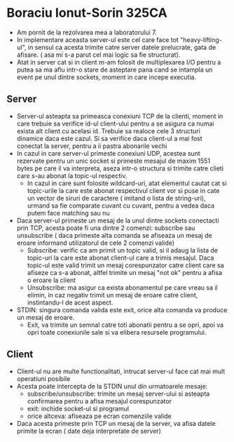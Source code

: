 # Boraciu Ionut-Sorin 325CA

* Am pornit de la rezolvarea mea a laboratorului 7.
* In implementare aceasta server-ul este cel care face tot "heavy-lifting-ul", in sensul ca acesta
trimite catre server datele prelucrate, gata de afisare. ( asa mi s-a parut cel mai logic sa fie structurat).
* Atat in server cat si in client m-am folosit de multiplexarea I/O pentru a putea sa ma aflu intr-o stare de asteptare pana cand se intampla un event pe unul dintre sockets, moment in care incepe executia.

## Server

* Server-ul asteapta sa primeasca conexiuni TCP de la clienti, moment in care trebuie sa verifice
id-ul client-ului pentru a se asigura ca numai exista alt client cu acelasi id. Trebuie sa realoce cele 3 structuri dinamice daca este cazul. Si sa verifice daca client-ul a mai fost conectat la server, pentru a ii pastra abonarile vechi
* In cazul in care server-ul primeste conexiuni UDP, acestea sunt rezervate pentru un unic socket si primeste mesajul de maxim 1551 bytes pe care il va interpreta, aseza intr-o structura si trimite catre clieti care s-au abonat la topic-ul respectiv.
    * In cazul in care sunt folosite wildcard-uri, atat elementul cautat cat si topic-urile la care este abonat respectivul client vor si puse in cate un vector de siruri de caractere ( imitand o lista de string-uri), urmand sa fie comparate cuvant cu cuvant, pentru a vedea daca putem face matching sau nu
* Daca server-ul primeste un mesaj de la unul dintre sockets conectacti prin TCP, acesta poate fi una dintre 2 comenzi: subscribe sau unsubscribe ( daca primeste alta comanda se afiseaza un mesaj de eroare informand utilizatorul de cele 2 comenzi valide)
    * Subscribe: verific ca am primit un topic valid, si il adaug la lista de topic-uri la care este abonat client-ul care a trimis mesajul. Daca topic-ul este valid trimit un mesaj corespunzator catre client care sa afiseze ca s-a abonat, altfel trimite un mesaj "not ok" pentru a afisa o eroare la client
    * Unsubscribe: ma asigur ca exista abonamentul pe care vreau sa il elimin, in caz negativ trimit un mesaj de eroare catre client, instintandu-l de acest aspect.
* STDIN: singura comanda valida este exit, orice alta comanda va produce un mesaj de eroare.
    * Exit, va trimite un semnal catre toti abonatii pentru a se opri, apoi va opri toate conexiunile sale si va elibera resursele programului.

## Client

* Client-ul nu are multe functionalitati, intrucat server-ul face cat mai mult operatiuni posibile
* Acesta poate intercepta de la STDIN unul din urmatoarele mesaje:
    * subscribe/unsubscribe: trimite un mesaj server-ului si asteapta confirmarea pentru a afisa mesajul corespunzator
    * exit: inchide socket-ul si programul
    * orice altceva: afiseaza pe ecran comenziile valide
* Daca acesta primeste prin TCP un mesaj de la server, va afisa datele primite la ecran ( date deja interpretate de server)